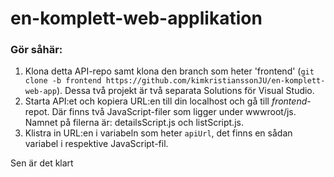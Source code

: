 # en-komplett-web-applikation
### Gör såhär:

 1. Klona detta API-repo samt klona den branch som heter 'frontend' (`git clone -b frontend https://github.com/kimkristianssonJU/en-komplett-web-app`). Dessa två projekt är två separata Solutions för Visual Studio. 
 2. Starta API:et och kopiera URL:en till din localhost och gå till *frontend*-repot. Där finns två JavaScript-filer som ligger under wwwroot/js. Namnet på filerna är: detailsScript.js och listScript.js.
 3. Klistra in URL:en i variabeln som heter `apiUrl`, det finns en sådan variabel i respektive JavaScript-fil.

Sen är det klart
